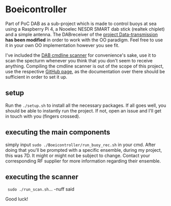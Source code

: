 # Boeicontroller
Part of PoC DAB as a sub-project which is made to control buoys at sea using a Raspberry Pi 4, a Nooelec NESDR SMART dab stick (realtek chiplet) and a simple antenna.
The DABreceiver of the [project Data-transmission](https://github.com/PoCDAB/Data-transmission) __has been modified__ in order to work with the OO paradigm. 
Feel free to use it in your own OO implementation however you see fit.

I've included the [DAB cmdline scanner](https://github.com/JvanKatwijk/dab-cmdline) for convenience's sake, use it to scan the specturm whenever you think that you 
don't seem to receive anything. Compiling the cmdline scanner is out of the scope of this project, use the respective [GitHub page](https://github.com/JvanKatwijk/dab-cmdline), 
as the documentation over there should be sufficient in order to set it up.


## setup
Run the ```./setup.sh``` to install all the necessary packages. If all goes well, you should be able to instantly run the project.
If not, open an issue and I'll get in touch with you (fingers crossed).

## executing the main components
simply input ```sudo ./Boeicontroller/run_buoy_rec.sh``` in your cmd. After doing that you'll be prompted with a specific ensemble, during my project, this was 7D. It might or might
not be subject to change. Contact your corresponding RF supplier for more information regarding their ensemble.  

## executing the scanner
``` sudo ./run_scan.sh```... -nuff said

Good luck!
